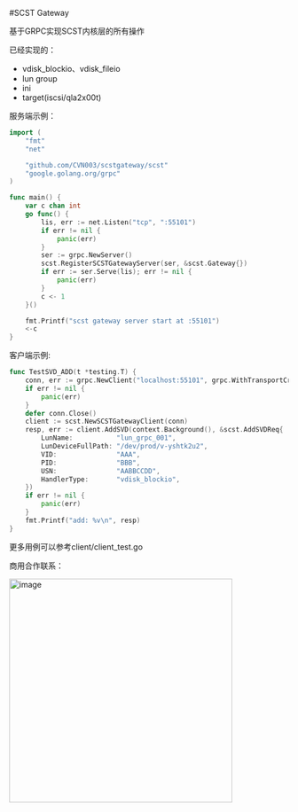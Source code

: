 #SCST Gateway

基于GRPC实现SCST内核层的所有操作

已经实现的：
- vdisk_blockio、vdisk_fileio
- lun group
- ini
- target(iscsi/qla2x00t)


服务端示例：

```go
import (
	"fmt"
	"net"

	"github.com/CVN003/scstgateway/scst"
	"google.golang.org/grpc"
)

func main() {
	var c chan int
	go func() {
		lis, err := net.Listen("tcp", ":55101")
		if err != nil {
			panic(err)
		}
		ser := grpc.NewServer()
		scst.RegisterSCSTGatewayServer(ser, &scst.Gateway{})
		if err := ser.Serve(lis); err != nil {
			panic(err)
		}
		c <- 1
	}()

	fmt.Printf("scst gateway server start at :55101")
	<-c
}
```

客户端示例:

```go
func TestSVD_ADD(t *testing.T) {
	conn, err := grpc.NewClient("localhost:55101", grpc.WithTransportCredentials(insecure.NewCredentials()))
	if err != nil {
		panic(err)
	}
	defer conn.Close()
	client := scst.NewSCSTGatewayClient(conn)
	resp, err := client.AddSVD(context.Background(), &scst.AddSVDReq{
		LunName:           "lun_grpc_001",
		LunDeviceFullPath: "/dev/prod/v-yshtk2u2",
		VID:               "AAA",
		PID:               "BBB",
		USN:               "AABBCCDD",
		HandlerType:       "vdisk_blockio",
	})
	if err != nil {
		panic(err)
	}
	fmt.Printf("add: %v\n", resp)
}
```
更多用例可以参考client/client_test.go
















商用合作联系：

<img width="402" height="404" alt="image" src="https://github.com/user-attachments/assets/26a939ac-42db-4224-8276-34d8834a538c" />

